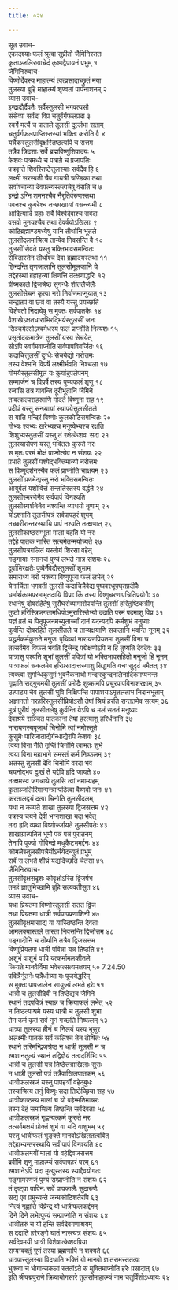 ```yaml
---
title: ०२४

---
```

सूत उवाच-  
एकादश्याः फलं श्रुत्वा सुप्रीतो जैमिनिस्ततः  
कृताञ्जलिरुवाचेदं कृष्णद्वैपायनं प्रभुम् १  
जैमिनिरुवाच-  
विष्णोर्देवस्य माहात्म्यं त्वत्प्रसादाच्छ्रुतं मया  
तुलस्या ब्रूहि माहात्म्यं शृण्वतां पापनाशनम् २  
व्यास उवाच-  
इन्द्राद्यैर्दैवतैः सर्वैस्तुलसी भगवत्यसौ  
संसेव्या सर्वदा विप्र चतुर्वर्गफलप्रदा ३  
स्वर्गे मर्त्ये च पाताले तुलसी दुर्ल्लभा सताम्  
चतुर्वर्गफलप्राप्तिस्तस्यां भक्तिः करोति वै ४  
यत्रैकस्तुलसीवृक्षस्तिष्ठत्यपि च सत्तम  
तत्रैव त्रिदशाः सर्वे ब्रह्मविष्णुशिवादयः ५  
केशवः पत्रमध्ये च पत्राग्रे च प्रजापतिः  
पत्रवृन्ते शिवस्तिष्ठेत्तुलस्याः सर्वदैव हि ६  
लक्ष्मी सरस्वती चैव गायत्री चण्डिका तथा  
सर्वाश्चान्या देवपत्न्यस्तत्पत्रेषु वंसति च ७  
इन्द्रो ऽग्नि शमनश्चैव नैरृतिर्वरुणस्तथा  
पवनश्च कुबरेश्च तच्छाखायां वसन्त्यमी ८  
आदित्यादि ग्रहाः सर्वे विश्वेदेवाश्च सर्वदा  
वसवो मुनयश्चैव तथा देवर्षयोऽखिलाः ९  
कोटिब्रह्माण्डमध्येषु यानि तीर्थानि भूतले  
तुलसीदलमाश्रित्य तान्येव निवसन्ति वै १०  
तुलसीं सेवते यस्तु भक्तिभावसमन्वितः  
सेवितास्तेन तीर्थाश्च देवा ब्रह्मादयस्तथा ११  
छिन्दन्ति तृणजालानि तुलसीमूलजानि ये  
तद्देहस्थां ब्रह्महत्यां क्षिणत्ति तत्क्षणाद्धरिः १२  
ग्रीष्मकाले द्विजश्रेष्ठ सुगन्धैः शीतलैर्जलैः  
तुलसीसेचनं कृत्वा नरो निर्वाणमाप्नुयात् १३  
चन्द्रातपं वा छत्रं वा तस्यै यस्तु प्रयच्छति  
विशेषतो निदाघेषु स मुक्तः सर्वपातकैः १४  
वैशाखेऽक्षतधाराभिरद्भिर्यस्तुलसीं जनः  
सिञ्चयेत्सोऽश्वमेधस्य फलं प्राप्नोति नित्यशः १५  
प्रसृतोदकमात्रेण तुलसीं यस्य सेचयेत्  
सोऽपि स्वर्गमवाप्नोति सर्वपापविवर्जितः १६  
कदाचित्तुलसीं दुग्धैः सेचयेद्यो नरोत्तमः  
तस्य वेश्मनि विप्रर्षे लक्ष्मीर्भवति निश्चला १७  
गोमयैस्तुलसीमूलं यः कुर्यादुपलेपनम्  
सम्मार्जनं च विप्रर्षे तस्य पुण्यफलं शृणु १८  
रजांसि तत्र यावन्ति दूरीभूतानि जैमिने  
तावत्कल्पसहस्राणि मोदते विष्णुना सह १९  
प्रदीपं यस्तु सन्ध्यायां स्थापयेत्तुलसीतले  
स याति मन्दिरं विष्णोः कुलकोटिसमन्वितः २०  
गोभ्यः श्वभ्यः खरेभ्यश्च मनुष्येभ्यश्च रक्षति  
शिशुभ्यस्तुलसीं यस्तु तं रक्षेत्केशवः सदा २१  
तुलस्यारोपणं यस्तु भक्तितः कुरुते नरः  
स मृतः परमं मोक्षं प्राप्नोत्येव न संशयः २२  
प्रभाते तुलसीं पश्येद्भक्तिमान्यो नरोत्तमः  
स विष्णुदर्शनस्यैव फलं प्राप्नोति चाक्षयम् २३  
तुलसीं प्रणमेद्यस्तु नरो भक्तिसमन्वितः  
आयुर्बलं यशोवित्तं सन्ततिस्तस्य वर्द्धते २४  
तुलसीस्मरणेनैव सर्वपापं विनश्यति  
तुलसीस्पर्शनेनैव नश्यन्ति व्याधयो नृणाम् २५  
योऽश्नाति तुलसीपत्रं सर्वपापहरं शुभम्  
तच्छरीरान्तरस्थायि पापं नश्यति तत्क्षणात् २६  
तुलसीकाष्ठसम्भूतां मालां वहति यो नरः  
तद्देहे पातकं नास्ति सत्यमेतन्मयोच्यते २७  
तुलसीपत्रगलितं यस्तोयं शिरसा वहेत्  
गङ्गायाः स्नानजं पुण्यं लभते नात्र संशयः २८  
दूर्वाभिरक्षतैः पुष्पैर्नैवेद्यैस्तुलसीं शुभाम्  
समाराध्य नरो भक्त्या विष्णुपूजा फलं लभेत् २९  
येनार्चिता भगवती तुलसी कदाचिन्नैवेद्य पुष्पवरधूपघृतप्रदीपैः  
धर्मार्थकामपरमामृतदायि विप्राः किं तस्य विष्णुचरणापचितिप्रयोगैः ३०  
स्थानेषु दोषरहितेषु सुरौघसेव्यामारोपयन्ति तुलसीं हरितुष्टिकर्त्रीम्  
तुष्टो हरिस्त्रिजगतामधिपोऽमुरारिस्तेभ्यो ददाति परमं पदमाशु विप्र ३१  
यज्ञं व्रतं च पितृपूजनमच्युतार्च्चां दानं यदन्यदपि कर्मशुभं मनुष्याः  
कुर्वन्ति दोषरहिते तुलसीतले च तान्यक्षयाणि सकलानि भवन्ति नूनम् ३२  
यद्धर्मकर्मकुरुते मनुजः पृथिव्यां नारायणप्रियतमां तुलसीं विना च  
तत्सर्वमेव विफलं भवति द्विजेन्द्र पद्मेक्षणोऽपि न हि तुष्यति देवदेवः ३३  
यात्रासु पश्यति शुभां तुलसीं पवित्रां यो भक्तिभावसहितो मनुजो हि नूनम्  
यात्राफलं सकलमेव हरिप्रसादात्तस्याशु सिद्ध्यति वचः सुदृढं ममैतत् ३४  
त्यक्त्वा सुगन्धिकुसुमं भुवनैकनाथो मन्दारकुन्दनलिनादिकमप्यनन्तः  
गृह्णाति सद्गुणमयीं तुलसीं प्रमोदैः शुष्कामपि प्रचुरपापविनाशरक्षाम् ३५  
उत्पाट्य चैव तुलसीं भुवि निक्षिपन्ति पापाशयाऽमृतलताभ निदानभूताम्  
अज्ञानतो नरहरिस्तुलसीप्रियोऽसौ तेषां श्रियं हरति सन्ततमेव सत्यम् ३६  
मूत्रं पुरीषं तुलसीतलेषु कुर्वन्ति येऽपि च मलं सततं मनुष्याः  
देवाश्रये सञ्चित पातकानां तेषां हरत्याशु हरिर्धनानि ३७  
नारायणस्यपूजार्थं चिनोमि त्वां नमोस्तुते  
कुसुमैः पारिजाताद्यैर्गन्धाद्यैरपि केशवः ३८  
त्वया विना नैति तृप्तिं चिनोमि त्वामतः शुभे  
त्वया विना महाभागे समस्तं कर्म निष्फलम् ३९  
अतस्तु तुलसी देवि चिनोमि वरदा भव  
चयनोद्भव दुःखं ते यद्देवि हृदि जायते ४०  
तत्क्षमस्व जगन्नाथे तुलसि त्वां नमाम्यहम्  
कृताञ्जलिरिमान्मन्त्रान्पठित्वा वैष्णवो जनः ४१  
करतालद्वयं दत्वा चिनोति तुलसीदलम्  
यथा न कम्पते शाखा तुलस्या द्विजसत्तम ४२  
पत्रस्य चयने देवी भग्नशाखा यदा भवेत्  
तदा हृदि व्यथा विष्णोर्ज्जायते तुलसीपतेः ४३  
शाखाग्रात्पतितं भूमौ पत्रं पत्रं पुरातनम्  
तेनापि पूज्यो गोविन्दो मधुकैटभमर्द्दनः ४४  
कोमलैस्तुलसीपत्रैर्योऽर्चयेदच्युतं प्रभुम्  
सर्वं स लभते शीघ्रं यद्यदिच्छति चेतसा ४५  
जैमिनिरुवाच-  
तुलसीवृक्षसदृशः कोवृक्षोऽस्ति द्विजर्षभ  
तमहं ज्ञातुमिच्छामि ब्रूहि सत्यवतीसुत ४६  
व्यास उवाच-  
यथा प्रियतमा विष्णोस्तुलसी सततं द्विज  
तथा प्रियतमा धात्री सर्वपापप्रणाशिनी ४७  
तुलसीवृक्षमासाद्य या यास्तिष्ठन्ति देवताः  
आमलक्यास्तले तास्ता निवसन्ति द्विजोत्तम ४८  
गङ्गादीनि च तीर्थानि तत्रैव द्विजसत्तम  
विष्णुप्रियतमा धात्री पवित्रा यत्र तिष्ठति ४९  
अशुभं वाशुभं वापि यत्कर्मामलकीतले  
क्रियते मानवैर्विम्प्र भवेत्तत्सत्यमक्षयम् ५० 7.24.50  
पवित्रैर्नूतनेः पत्रैर्धात्र्या यः पूजयेद्धरिम्  
स मुक्तः पापजालेन सायुज्यं लभते हरेः ५१  
धात्री च तुलसीदेवी न तिष्ठेद्यत्र जैमिने  
स्थानं तदपवित्रं स्यान्न च क्रियाफलं लभेत् ५२  
न तिष्ठत्याश्रमे यस्य धात्री च तुलसी शुभा  
तेन कर्म कृतं सर्वं नूनं गच्छति निष्फलम् ५३  
धात्र्या तुलस्या हीनं च निलयं यस्य भूसुर  
अलक्ष्मीः पातकं सर्वं कलिश्च तेन तोषितः ५४  
स्थाने तस्मिन्द्विजश्रेष्ठ न धात्री तुलसी न च  
श्मशानतुल्यं स्थानं तद्विज्ञेयं तत्वदर्शिभिः ५५  
धात्री च तुलसी यत्र तिष्ठेत्तत्राखिलाः सुराः  
न धात्री तुलसी पत्रं तत्रैवाखिलपातकम् ५६  
धात्रीफलस्रजं यस्तु पापहर्त्रीं वहेद्बुधः  
तस्याश्रित्य तनुं विष्णुः सदा तिष्ठेच्छ्रिया सह ५७  
धात्रीकाष्ठस्य मालां च यो वहेन्मतिमान्नरः  
तस्य देहं समाश्रित्य तिष्ठन्ति सर्वदेवताः ५८  
धात्रीफलस्रजं गृह्णन्यत्कर्म कुरुते नरः  
तत्सर्वमक्षयं प्रोक्तं शुभं वा यदि वाशुभम् ५९  
यस्तु धात्रीफलं भुङ्क्ते मानवोऽखिलतत्ववित्  
तद्देहाभ्यन्तरस्थायि सर्वं पापं विनश्यति ६०  
धात्रीफलमयीं मालां यो वहेद्दिवजसत्तम  
ब्रवीमि शृणु माहात्म्यं सर्वपापहरं परम् ६१  
श्मशानेऽपि यदा मृत्युस्तस्य स्याद्दैवयोगतः  
गङ्गामरणजं पुण्यं सम्प्राप्नोति न संशयः ६२  
तं दृष्ट्वा पापिनः सर्वे पापजालैः सुदारुणैः  
सद्य एव प्रमुच्यन्ते जन्मकोटिशतैरपि ६३  
नित्यं गृह्णाति विप्रेन्द्र यो धात्रीफलकर्द्दमम्  
दिने दिने लभेत्पुण्यं सम्प्राप्नोति न संशयः ६४  
धात्रीतरुं च यो हन्ति सर्वदेवगणाश्रयम्  
स ददाति हरेरङ्गे घातं नास्त्यत्र संशयः ६५  
सर्वदेवमयी धात्री विशेषात्केशवप्रिया  
सम्यग्वक्तुं गुणं तस्या ब्रह्मणापि न शक्यते ६६  
धात्र्यास्तुलस्या विदधाति भक्तिं यो मानवो ज्ञातसमस्ततत्वः  
भुक्त्वा च भोगान्सकलां स्ततोंऽते स मुक्तिमाप्नोति हरेः प्रसादात् ६७  
इति श्रीपद्मपुराणे क्रियायोगसारे तुलसीमाहात्म्यं नाम चतुर्विंशोऽध्यायः २४